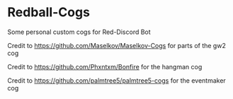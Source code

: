 # Redball-Cogs
Some personal custom cogs for Red-Discord Bot

Credit to https://github.com/Maselkov/Maselkov-Cogs for parts of the gw2 cog

Credit to https://github.com/Phxntxm/Bonfire for the hangman cog

Credit to https://github.com/palmtree5/palmtree5-cogs for the eventmaker cog
